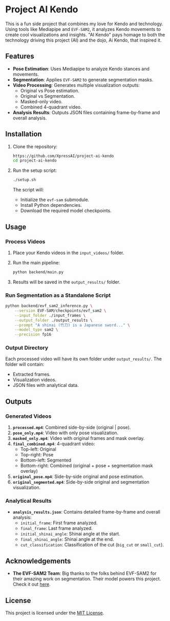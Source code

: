 # Project AI Kendo

This is a fun side project that combines my love for Kendo and technology. Using tools like Mediapipe and `EVF-SAM2`, it analyzes Kendo movements to create cool visualizations and insights. "AI Kendo" pays homage to both the technology driving this project (AI) and the dojo, Ai Kendo, that inspired it.

## Features

- **Pose Estimation**: Uses Mediapipe to analyze Kendo stances and movements.
- **Segmentation**: Applies `EVF-SAM2` to generate segmentation masks.
- **Video Processing**: Generates multiple visualization outputs:
  - Original vs Pose estimation.
  - Original vs Segmentation.
  - Masked-only video.
  - Combined 4-quadrant video.
- **Analysis Results**: Outputs JSON files containing frame-by-frame and overall analysis.

## Installation

1. Clone the repository:

   ```bash
   https://github.com/XpressAI/project-ai-kendo
   cd project-ai-kendo
   ```

2. Run the setup script:

   ```bash
   ./setup.sh
   ```

   The script will:
   - Initialize the `evf-sam` submodule.
   - Install Python dependencies.
   - Download the required model checkpoints.

## Usage

### Process Videos

1. Place your Kendo videos in the `input_videos/` folder.
2. Run the main pipeline:

   ```bash
   python backend/main.py
   ```

3. Results will be saved in the `output_results/` folder.

### Run Segmentation as a Standalone Script

```bash
python backend/evf_sam2_inference.py \
    --version EVF-SAM/checkpoints/evf_sam2 \
    --input_folder ./input_frames \
    --output_folder ./output_results \
    --prompt "A shinai (竹刀) is a Japanese sword..." \
    --model_type sam2 \
    --precision fp16
```

### Output Directory

Each processed video will have its own folder under `output_results/`. The folder will contain:
- Extracted frames.
- Visualization videos.
- JSON files with analytical data.

## Outputs

### Generated Videos

1. **`processed.mp4`**: Combined side-by-side (original | pose).
2. **`pose_only.mp4`**: Video with only pose visualization.
3. **`masked_only.mp4`**: Video with original frames and mask overlay.
4. **`final_combined.mp4`**: 4-quadrant video:
   - Top-left: Original
   - Top-right: Pose
   - Bottom-left: Segmented
   - Bottom-right: Combined (original + pose + segmentation mask overlay)
5. **`original_pose.mp4`**: Side-by-side original and pose estimation.
6. **`original_segmented.mp4`**: Side-by-side original and segmentation visualization.

### Analytical Results

- **`analysis_results.json`**: Contains detailed frame-by-frame and overall analysis:
  - `initial_frame`: First frame analyzed.
  - `final_frame`: Last frame analyzed.
  - `initial_shinai_angle`: Shinai angle at the start.
  - `final_shinai_angle`: Shinai angle at the end.
  - `cut_classification`: Classification of the cut (`big_cut` or `small_cut`).

## Acknowledgements

- **The EVF-SAM2 Team**: Big thanks to the folks behind EVF-SAM2 for their amazing work on segmentation. Their model powers this project. Check it out [here](https://github.com/hustvl/EVF-SAM).


## License

This project is licensed under the [MIT License](LICENSE).
